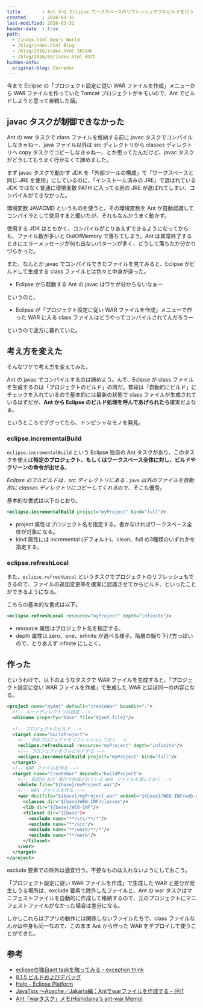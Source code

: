 ```yaml
---
title        : Ant から Eclipse ワークスペースのリフレッシュやフルビルドを行う
created      : 2016-03-31
last-modified: 2016-03-31
header-date  : true
path:
  - /index.html Neo's World
  - /blog/index.html Blog
  - /blog/2016/index.html 2016年
  - /blog/2016/03/index.html 03月
hidden-info:
  original-blog: Corredor
---
```


今まで Eclipse の「プロジェクト設定に従い WAR ファイルを作成」メニューから WAR ファイルを作っていた Tomcat プロジェクトがキモいので、Ant でビルドしようと思って苦戦した話。

## javac タスクが制御できなかった

Ant の war タスクで class ファイルを格納する前に javac タスクでコンパイルしなきゃねー、java ファイル以外は src ディレクトリから classes ディレクトリへ copy タスクでコピーしなきゃねー、とか思ってたんだけど、javac タスクがどうしてもうまく行かなくて諦めました。

まず javac タスクで動かす JDK を「外部ツールの構成」で「ワークスペースと同じ JRE を使用」にしているのに、「インストール済みの JRE」で選ばれている JDK ではなく普通に環境変数 PATH に入ってる別の JRE が選ばれてしまい、コンパイルができなかった。

環境変数 JAVACMD というものを使うと、その環境変数を Ant が自動認識してコンパイラとして使用すると聞いたが、それもなんかうまく動かず。

使用する JDK はともかく、コンパイルがとりあえずできるようになってからも、ファイル数が多いと OutOfMemory で落ちてしまう。Ant は異常終了するときにエラーメッセージが何も出ないパターンが多く、どうして落ちたか分かりづらかった。

また、なんとか javac でコンパイルできたファイルを見てみると、Eclipse がビルドして生成する class ファイルとは色々と中身が違った。

- Eclipse から起動する Ant の javac はワケが分からないなぁー

というのと、

- Eclipse が「プロジェクト設定に従い WAR ファイルを作成」メニューで作った WAR に入る class ファイルはどうやってコンパイルされてんだろうー

というので途方に暮れていた。

## 考え方を変えた

そんなワケで考え方を変えてみた。

Ant の javac でコンパイルするのは諦めよう。んで、Eclipse が class ファイルを生成するのは「プロジェクトのビルド」の時だ。普段は「自動的にビルド」にチェックを入れているので基本的には最新の状態で class ファイルが生成されているはずだが、**Ant から Eclipse のビルド処理を呼んであげられたら**確実だよなぁ。

というところでググってたら、ドンピシャなモノを発見。

### eclipse.incrementalBuild

`eclipse.incrementalBuild` という Eclipse 独自の Ant タスクがあり、このタスクを使えば**特定のプロジェクト、もしくはワークスペース全体に対し、ビルドやクリーンの命令が出せる**。

*Eclipse のフルビルドは、src ディレクトリにある `.java` 以外のファイルを自動的に classes ディレクトリにコピーしてくれる*ので、そこも優秀。

基本的な書式は以下のとおり。

```xml
<eclipse.incrementalBuild project="myProject" kind="full"/>
```

- project 属性はプロジェクト名を指定する。書かなければワークスペース全体が対象になる。
- kind 属性には incremental (デフォルト)、clean、full の3種類のいずれかを指定する。

### eclipse.refreshLocal

また、`eclipse.refreshLocal` というタスクでプロジェクトのリフレッシュもできるので、ファイルの追加変更等を確実に認識させてからビルド、といったことができるようになる。

こちらの基本的な書式は以下。

```xml
<eclipse.refreshLocal resource="myProject" depth="infinite"/>
```

- resource 属性はプロジェクト名を指定する。
- depth 属性は zero、one、infinite が選べる様子。階層の掘り下げ方っぽいので、とりあえず infinite にしとく。

## 作った

というわけで、以下のようなタスクで WAR ファイルを生成すると、「プロジェクト設定に従い WAR ファイルを作成」で生成した WAR とほぼ同一の内容になる。

```xml
<project name="myAnt" default="createWar" basedir=".">
  <!-- ルートディレクトリの設定 -->
  <dirname property="base" file="${ant.file}"/>
  
  <!-- プロジェクトのビルド -->
  <target name="buildProject">
    <!-- 予めプロジェクトをリフレッシュしておく -->
    <eclipse.refreshLocal resource="myProject" depth="infinite"/>
    <!-- プロジェクトをフルビルドする -->
    <eclipse.incrementalBuild project="myProject" kind="full"/>
  </target>
  <!-- WAR ファイルを作る -->
  <target name="createWar" depends="buildProject">
    <!-- 前回の Ant 実行で作成されている WAR ファイルを消しておく -->
    <delete file="${base}/myProject.war"/>
    <!-- WAR ファイルを作る -->
    <war destfile="${base}/myProject.war" webxml="${base}/WEB-INF/web.xml">
      <classes dir="${base}WEB-INF/classes"/>
      <lib dir="${base}/WEB-INF"/>
      <fileset dir="${base"}>
        <exclude name="**/src/**/*"/>
        <exclude name="**/src"/>
        <exclude name="**/work/**/*"/>
        <exclude name="**/work"/>
      </fileset>
    </war>
  </target>
</project>
```

exclude 要素での除外は適宜行う。不要なものは入れないようにしておこう。

「プロジェクト設定に従い WAR ファイルを作成」で生成した WAR と差分が発生しうる場所は、exclude 要素で除外したファイルと、Ant の war タスクはマニフェストファイルを自動的に作成して格納するので、元のプロジェクトにマニフェストファイルがなかった場合は差分になる。

しかしこれらはアプリの動作には関係しないファイルたちで、class ファイルなんかは中身も同一なので、このまま Ant から作った WAR をデプロイして使うことができた。

## 参考

- [eclipseの独自ant taskを触ってみる - exception think](http://d.hatena.ne.jp/kimukou_26/20131212/p1)
- [8.1.5 ビルドおよびデバッグ](http://software.fujitsu.com/jp/manual/manualfiles/M090096/B1WD1461/02Z200/B1461-00-08-01-05.html)
- [Help - Eclipse Platform](http://help.eclipse.org/mars/index.jsp?topic=%2Forg.eclipse.platform.doc.isv%2Fguide%2Fant_eclipse_tasks.htm)
- [JavaTips 〜Apache／Jakarta編：Antでwarファイルを作成する - ＠IT](http://www.atmarkit.co.jp/ait/articles/0412/21/news095.html)
- [Ant「warタスク」メモ(Hishidama's ant-war Memo)](http://www.ne.jp/asahi/hishidama/home/tech/ant/tag/war.html)
